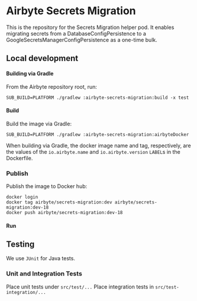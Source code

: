 # Airbyte Secrets Migration

This is the repository for the Secrets Migration helper pod.  It enables migrating
secrets from a DatabaseConfigPersistence to a GoogleSecretsManagerConfigPersistence 
as a one-time bulk.

## Local development

#### Building via Gradle
From the Airbyte repository root, run:
```
SUB_BUILD=PLATFORM ./gradlew :airbyte-secrets-migration:build -x test
```

#### Build
Build the image via Gradle:
```
SUB_BUILD=PLATFORM ./gradlew :airbyte-secrets-migration:airbyteDocker
```
When building via Gradle, the docker image name and tag, respectively, are the values of the `io.airbyte.name` and `io.airbyte.version` `LABEL`s in
the Dockerfile.

### Publish
Publish the image to Docker hub:
```
docker login
docker tag airbyte/secrets-migration:dev airbyte/secrets-migration:dev-18
docker push airbyte/secrets-migration:dev-18
```

#### Run

## Testing
We use `JUnit` for Java tests.

### Unit and Integration Tests
Place unit tests under `src/test/...`
Place integration tests in `src/test-integration/...` 

